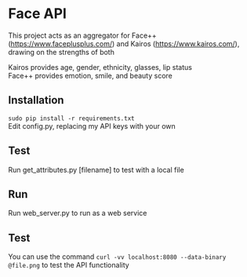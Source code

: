 # Face API

This project acts as an aggregator for Face++ (https://www.faceplusplus.com/) and Kairos (https://www.kairos.com/), drawing on the strengths of both  

Kairos provides age, gender, ethnicity, glasses, lip status  
Face++ provides emotion, smile, and beauty score  

## Installation

`sudo pip install -r requirements.txt`  
Edit config.py, replacing my API keys with your own

## Test
Run get_attributes.py [filename] to test with a local file

## Run
Run web_server.py to run as a web service

## Test
You can use the command `curl -vv localhost:8080 --data-binary @file.png` to test the API functionality
